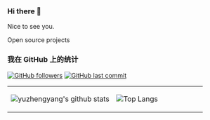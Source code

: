 ### Hi there 👋

Nice to see you.

Open source projects


### 我在 GitHub 上的统计
[![GitHub followers](https://img.shields.io/github/followers/yuzhengyang?style=for-the-badge&color=blue)](https://github.com/yuzhengyang?tab=followers)
[![GitHub last commit](https://img.shields.io/github/last-commit/yuzhengyang/yuzhengyang?label=update&style=for-the-badge&color=orange)](https://github.com/yuzhengyang/yuzhengyang)



<table>
<tr>
<td valign="top" width="54%">


![yuzhengyang's github stats](https://github-readme-stats.vercel.app/api?username=yuzhengyang&theme=tokyonight&show_icons=true)

</td>

<td valign="top" width="46%">


![Top Langs](https://github-readme-stats.vercel.app/api/top-langs/?username=yuzhengyang&layout=compact&theme=tokyonight)

</td>
</tr>
</table>
